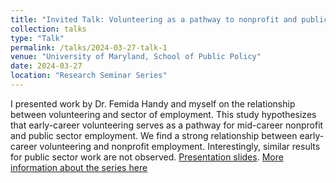 ```yaml
---
title: "Invited Talk: Volunteering as a pathway to nonprofit and public sector employment: An analysis of millennials"
collection: talks
type: "Talk"
permalink: /talks/2024-03-27-talk-1
venue: "University of Maryland, School of Public Policy"
date: 2024-03-27
location: "Research Seminar Series"
---
```


I presented work by Dr. Femida Handy and myself on the relationship between volunteering and sector of employment. This study hypothesizes that early-career volunteering serves as a pathway for mid-career nonprofit and public sector employment. We find a strong relationship between early-career volunteering and nonprofit employment. Interestingly, similar results for public sector work are not observed. [Presentation slides](files/Volunteering_as_Pathway.pdf). [More information about the series here](https://spp.umd.edu/events/research-seminar-series-volunteering-pathway-nonprofit-and-public-sector-employment-analysis)



